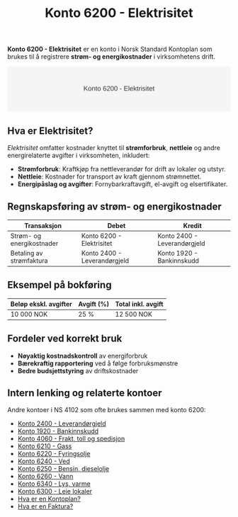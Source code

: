﻿---
title: "Konto 6200 - Elektrisitet"
seoTitle: "6200-elektrisitet"
description: '**Konto 6200 - Elektrisitet** er en konto i Norsk Standard Kontoplan som brukes til å registrere **strøm- og energikostnader** i virksomhetens drift.'
---

**Konto 6200 - Elektrisitet** er en konto i Norsk Standard Kontoplan som brukes til å registrere **strøm- og energikostnader** i virksomhetens drift.

![Illustrasjon av konto 6200 Elektrisitet](6200-elektrisitet-image.svg)

## Hva er Elektrisitet?

*Elektrisitet* omfatter kostnader knyttet til **strømforbruk**, **nettleie** og andre energirelaterte avgifter i virksomheten, inkludert:

* **Strømforbruk**: Kraftkjøp fra nettleverandør for drift av lokaler og utstyr.
* **Nettleie**: Kostnader for transport av kraft gjennom strømnettet.
* **Energipåslag og avgifter**: Fornybarkraftavgift, el-avgift og elsertifikater.

## Regnskapsføring av strøm- og energikostnader

| Transaksjon               | Debet                     | Kredit                       |
|---------------------------|---------------------------|------------------------------|
| Strøm- og energikostnader | Konto 6200 - Elektrisitet | Konto 2400 - Leverandørgjeld |
| Betaling av strømfaktura  | Konto 2400 - Leverandørgjeld | Konto 1920 - Bankinnskudd |

## Eksempel på bokføring

| Beløp ekskl. avgifter | Avgift (%) | Total inkl. avgift |
|-----------------------|------------|--------------------|
| 10 000 NOK            | 25 %       | 12 500 NOK         |

## Fordeler ved korrekt bruk

* **Nøyaktig kostnadskontroll** av energiforbruk
* **Bærekraftig rapportering** ved å følge forbruksmønstre
* **Bedre budsjettstyring** av driftskostnader

## Intern lenking og relaterte kontoer

Andre kontoer i NS 4102 som ofte brukes sammen med konto 6200:

* [Konto 2400 - Leverandørgjeld](/blogs/kontoplan/2400-leverandorgjeld "Konto 2400 - Leverandørgjeld")
* [Konto 1920 - Bankinnskudd](/blogs/kontoplan/1920-bankinnskudd "Konto 1920 - Bankinnskudd")
* [Konto 4060 - Frakt, toll og spedisjon](/blogs/kontoplan/4060-frakt-toll-og-spedisjon "Konto 4060 - Frakt, toll og spedisjon")
* [Konto 6210 - Gass](/blogs/kontoplan/6210-gass "Konto 6210 - Gass")
* [Konto 6220 - Fyringsolje](/blogs/kontoplan/6220-fyringsolje "Konto 6220 - Fyringsolje")
* [Konto 6240 - Ved](/blogs/kontoplan/6240-ved "Konto 6240 - Ved")
* [Konto 6250 - Bensin, dieselolje](/blogs/kontoplan/6250-bensin-dieselolje "Konto 6250 - Bensin, dieselolje")
* [Konto 6260 - Vann](/blogs/kontoplan/6260-vann "Konto 6260 - Vann")
* [Konto 6340 - Lys, varme](/blogs/kontoplan/6340-lys-varme "Konto 6340 - Lys, varme")
* [Konto 6300 - Leie lokaler](/blogs/kontoplan/6300-leie-lokaler "Konto 6300 - Leie lokaler")
* [Hva er en Kontoplan?](/blogs/regnskap/hva-er-kontoplan "Hva er en Kontoplan? Komplett Guide til Kontoplaner i Norsk Regnskap")
* [Hva er en Faktura?](/blogs/regnskap/hva-er-en-faktura "Hva er en Faktura? En Guide til Norske Fakturakrav")






